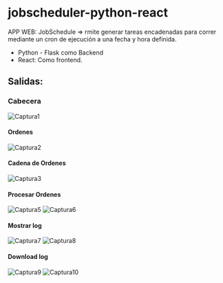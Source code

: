 # jobscheduler-python-react
APP WEB: JobSchedule => rmite generar tareas encadenadas para correr mediante un cron de ejecución a una fecha y hora definida.
 * Python - Flask como Backend
 * React: Como frontend.

## Salidas:

### Cabecera 
![Captura1](https://github.com/wlopera/jobscheduler-python-react/assets/7141537/67241fe9-2de8-434f-bda8-52a9177078b0)

#### Ordenes

![Captura2](https://github.com/wlopera/jobscheduler-python-react/assets/7141537/1b93311c-ce7f-40c3-a633-ddf657aa78b7)

#### Cadena de Ordenes

![Captura3](https://github.com/wlopera/jobscheduler-python-react/assets/7141537/b9b49424-33b1-4976-9c62-0b6294056ef5)

#### Procesar Ordenes

![Captura5](https://github.com/wlopera/jobscheduler-python-react/assets/7141537/b8537cba-a2cb-453e-9374-0248ba9426f4)
![Captura6](https://github.com/wlopera/jobscheduler-python-react/assets/7141537/82dd3cbc-b1ad-4e09-b1d4-335e797790ef)

#### Mostrar log

![Captura7](https://github.com/wlopera/jobscheduler-python-react/assets/7141537/a82f9e83-00ac-4c69-a201-a94549163e81)
![Captura8](https://github.com/wlopera/jobscheduler-python-react/assets/7141537/e6b0aef8-8ef4-48c4-ab43-bd1c08dadcca)

#### Download log

![Captura9](https://github.com/wlopera/jobscheduler-python-react/assets/7141537/70fa27bd-dfff-4e6c-938a-32c6a1059b77)
![Captura10](https://github.com/wlopera/jobscheduler-python-react/assets/7141537/aaf7cb6d-66d1-4be4-931b-3d751a158048)
